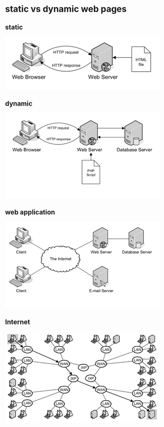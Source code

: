 # static vs dynamic web pages

## static
![static](https://raw.githubusercontent.com/maboglia/Fondamenti/master/img/static_web_pages.png)

## dynamic
![dynamic](https://raw.githubusercontent.com/maboglia/Fondamenti/master/img/dynamic_web_pages_PHP.png)

## web application
![application](https://raw.githubusercontent.com/maboglia/Fondamenti/master/img/web_application.png)

## Internet
![Internet](https://raw.githubusercontent.com/maboglia/Fondamenti/master/img/architecture_Internet.png)